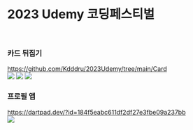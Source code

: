 <h1>2023 Udemy 코딩페스티벌</h1>
<br/>

<h3>카드 뒤집기</h3>
<a href="https://github.com/Kdddru/2023Udemy/tree/main/Card">https://github.com/Kdddru/2023Udemy/tree/main/Card</a>
<br/>
<div>
  <img src="https://img.shields.io/badge/HTML5-E34F26?style=flat&logo=HTML5&logoColor=white" />
	<img src="https://img.shields.io/badge/CSS3-1572B6?style=flat&logo=CSS3&logoColor=white" />
  <img src="https://img.shields.io/badge/Javascript-F7DF1E?style=flat&logo=Javascript&logoColor=white" />
</div>


<h3>프로필 앱</h3>
<a href="https://dartpad.dev/?id=184f5eabc611df2df27e3fbe09a237bb">https://dartpad.dev/?id=184f5eabc611df2df27e3fbe09a237bb</a>
<br/>
<img src="https://img.shields.io/badge/Flutter-02569B?style=flat&logo=Flutter&logoColor=white" />

